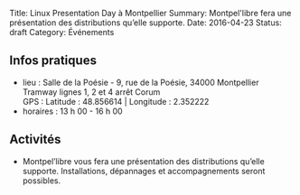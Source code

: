 Title: Linux Presentation Day à Montpellier
Summary: Montpel'libre fera une présentation des distributions qu’elle supporte.
Date: 2016-04-23
Status: draft
Category: Événements

## Infos pratiques

* lieu : Salle de la Poésie - 9, rue de la Poésie, 34000 Montpellier  
Tramway lignes 1, 2 et 4 arrêt Corum  
GPS : Latitude : 48.856614 | Longitude : 2.352222  
* horaires : 13 h 00 - 16 h 00

## Activités
* Montpel’libre vous fera une présentation des distributions qu’elle supporte. Installations, dépannages et accompagnements seront possibles.
